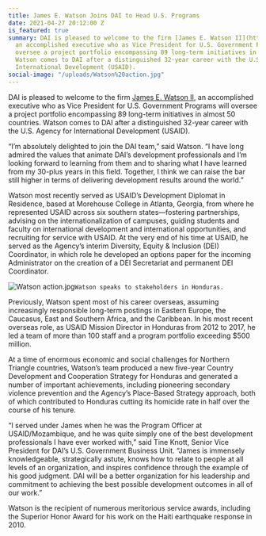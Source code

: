 ```yaml
---
title: James E. Watson Joins DAI to Head U.S. Programs
date: 2021-04-27 20:12:00 Z
is_featured: true
summary: DAI is pleased to welcome to the firm [James E. Watson II](https://www.dai.com/who-we-are/our-team/james-e-watson),
  an accomplished executive who as Vice President for U.S. Government Programs will
  oversee a project portfolio encompassing 89 long-term initiatives in almost 50 countries.
  Watson comes to DAI after a distinguished 32-year career with the U.S. Agency for
  International Development (USAID).
social-image: "/uploads/Watson%20action.jpg"
---
```


DAI is pleased to welcome to the firm [James E. Watson II](https://www.dai.com/who-we-are/our-team/james-e-watson), an accomplished executive who as Vice President for U.S. Government Programs will oversee a project portfolio encompassing 89 long-term initiatives in almost 50 countries. Watson comes to DAI after a distinguished 32-year career with the U.S. Agency for International Development (USAID).

<!--more-->

“I’m absolutely delighted to join the DAI team,” said Watson. “I have long admired the values that animate DAI’s development professionals and I’m looking forward to learning from them and to sharing what I have learned from my 30-plus years in this field. Together, I think we can raise the bar still higher in terms of delivering development results around the world.”

Watson most recently served as USAID’s Development Diplomat in Residence, based at Morehouse College in Atlanta, Georgia, from where he represented USAID across six southern states—fostering partnerships, advising on the internationalization of campuses, guiding students and faculty on international development and international opportunities, and recruiting for service with USAID. At the very end of his time at USAID, he served as the Agency’s interim Diversity, Equity & Inclusion (DEI) Coordinator, in which role he developed an options paper for the incoming Administrator on the creation of a DEI Secretariat and permanent DEI Coordinator.

![Watson action.jpg](/uploads/Watson%20action.jpg)`Watson speaks to stakeholders in Honduras.`

Previously, Watson spent most of his career overseas, assuming increasingly responsible long-term postings in Eastern Europe, the Caucasus, East and Southern Africa, and the Caribbean. In his most recent overseas role, as USAID Mission Director in Honduras from 2012 to 2017, he led a team of more than 100 staff and a program portfolio exceeding $500 million. 

At a time of enormous economic and social challenges for Northern Triangle countries, Watson’s team produced a new five-year Country Development and Cooperation Strategy for Honduras and generated a number of important achievements, including pioneering secondary violence prevention and the Agency’s Place-Based Strategy approach, both of which contributed to Honduras cutting its homicide rate in half over the course of his tenure.

“I served under James when he was the Program Officer at USAID/Mozambique, and he was quite simply one of the best development professionals I have ever worked with,” said Tine Knott, Senior Vice President for DAI’s U.S. Government Business Unit. “James is immensely knowledgeable, strategically astute, knows how to relate to people at all levels of an organization, and inspires confidence through the example of his good judgment. DAI will be a better organization for his leadership and commitment to achieving the best possible development outcomes in all of our work.”

Watson is the recipient of numerous meritorious service awards, including the Superior Honor Award for his work on the Haiti earthquake response in 2010. 